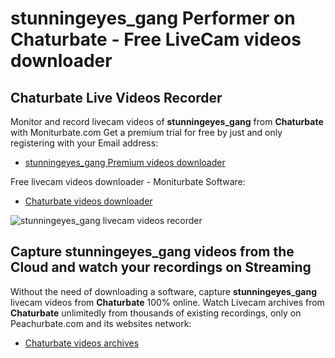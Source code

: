 # stunningeyes_gang Performer on Chaturbate - Free LiveCam videos downloader

## Chaturbate Live Videos Recorder

Monitor and record livecam videos of **stunningeyes_gang** from **Chaturbate** with Moniturbate.com
Get a premium trial for free by just and only registering with your Email address:
* [stunningeyes_gang Premium videos downloader](https://moniturbate.com/request-demo-licence-key.html)

Free livecam videos downloader - Moniturbate Software:
* [Chaturbate videos downloader](https://moniturbate.com/moniturbate-download-software.html)

![stunningeyes_gang livecam videos recorder](https://peachurnet.com/templates/moniturbate-software.png)


## Capture stunningeyes_gang videos from the Cloud and watch your recordings on Streaming

Without the need of downloading a software, capture **stunningeyes_gang** livecam videos from **Chaturbate** 100% online.
Watch Livecam archives from **Chaturbate** unlimitedly from thousands of existing recordings, only on Peachurbate.com and its websites network:
* [Chaturbate videos archives](https://peachurnet.com/)